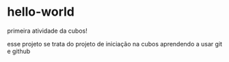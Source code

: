# hello-world
primeira atividade da cubos!


esse projeto se trata do projeto de iniciação na cubos
aprendendo a usar git e github
